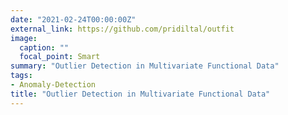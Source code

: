 ```yaml
---
date: "2021-02-24T00:00:00Z"
external_link: https://github.com/pridiltal/outfit
image:
  caption: ""
  focal_point: Smart
summary: "Outlier Detection in Multivariate Functional Data"
tags:
- Anomaly-Detection
title: "Outlier Detection in Multivariate Functional Data"
---
```

